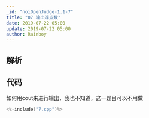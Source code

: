 ```yaml
---
_id: "noiOpenJudge-1.1-7"
title: "07 输出浮点数"
date: 2019-07-22 05:00
update: 2019-07-22 05:00
author: Rainboy
---
```


## 解析

## 代码

如何用cout来进行输出，我也不知道，这一题目可以不用做

```c
<%-include("7.cpp")%>
```


